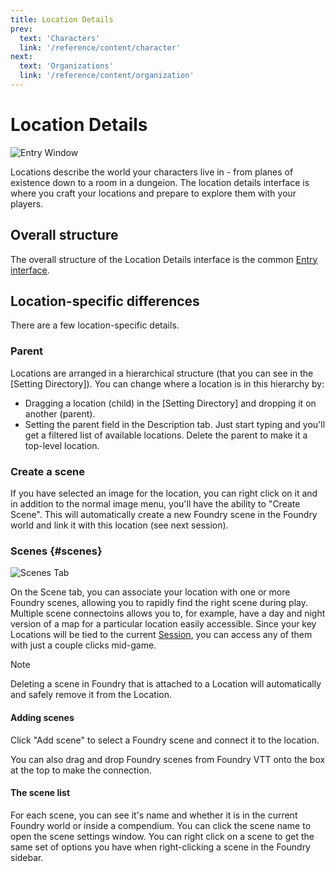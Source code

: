 ```yaml
---
title: Location Details
prev: 
  text: 'Characters'
  link: '/reference/content/character'
next: 
  text: 'Organizations'
  link: '/reference/content/organization'
---
```

# Location Details
![Entry Window](/assets/images/location-content.webp)

Locations describe the world your characters live in - from planes of existence down to a room in a dungeion.  The location details interface is where you craft your locations and prepare to explore them with your players.

## Overall structure
The overall structure of the Location Details interface is the common [Entry interface](../entry).

## Location-specific differences
There are a few location-specific details.

### Parent
Locations are arranged in a hierarchical structure (that you can see in the [Setting Directory]).  You can change where a location is in this hierarchy by:
  - Dragging a location (child) in the [Setting Directory] and dropping it on another (parent).
  - Setting the parent field in the Description tab.  Just start typing and you'll get a filtered list of available locations.  Delete the parent to make it a top-level location.

### Create a scene
If you have selected an image for the location, you can right click on it and in addition to the normal image menu, you'll have the ability to "Create Scene".  This will automatically create a new Foundry scene in the Foundry world and link it with this location (see next session).

### Scenes {#scenes}
![Scenes Tab](/assets/images/scenes-tab.webp)

On the Scene tab, you can associate your location with one or more Foundry scenes, allowing you to rapidly find the right scene during play.  Multiple scene connectoins allows you to, for example, have a day and night version of a map for a particular location easily accessible.  Since your key Locations  will be tied to the current [Session](/reference/content/session), you can access any of them with just a couple clicks mid-game.

> [!NOTE]
> Deleting a scene in Foundry that is attached to a Location will automatically and safely remove it from the Location.

#### Adding scenes
Click "Add scene" to select a Foundry scene and connect it to the location.

You can also drag and drop Foundry scenes from Foundry VTT onto the box at the top to make the connection.  

#### The scene list
For each scene, you can see it's name and whether it is in the current Foundry world or inside a compendium.  You can click the scene name to open the scene settings window.  You can right click on a scene to get the same set of options you have when right-clicking a scene in the Foundry sidebar.
